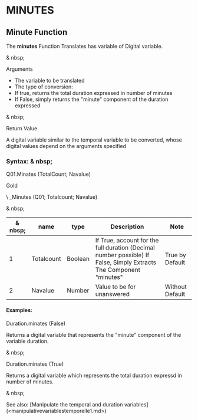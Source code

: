 # MINUTES

## Minute Function

The **minutes** Function Translates has variable of Digital variable.

& nbsp;

Arguments

* The variable to be translated
* The type of conversion:
* If true, returns the total duration expressed in number of minutes
* If False, simply returns the "minute" component of the duration expressed

& nbsp;

Return Value

A digital variable similar to the temporal variable to be converted, whose digital values ​​depend on the arguments specified

### Syntax: & nbsp;

Q01.Minates (TotalCount; Navalue)

Gold

\ _Minutes (Q01; Totalcount; Navalue)

& nbsp;

| & nbsp; | **name** | **type** | **Description** | **Note** |
| --- | --- | --- | --- | --- |
| &#49; | Totalcount | Boolean | If True, account for the full duration (Decimal number possible) If False, Simply Extracts The Component "minutes" | True by Default |
| &#50; | Navalue | Number | Value to be for unanswered | Without Default |


#### Examples:

Duration.minates (False)

Returns a digital variable that represents the "minute" component of the variable duration.

& nbsp;

Duration.minates (True)

Returns a digital variable which represents the total duration expressd in number of minutes.

& nbsp;

See also: [Manipulate the temporal and duration variables] (<manipulativevariablestemporelle1.md>)